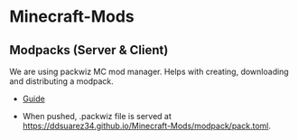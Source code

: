 # Minecraft-Mods

## Modpacks (Server & Client)

We are using packwiz MC mod manager. Helps with creating, downloading and distributing a modpack.

- [Guide](https://packwiz.infra.link/tutorials/creating/getting-started/)

- When pushed, .packwiz file is served at https://ddsuarez34.github.io/Minecraft-Mods/modpack/pack.toml.
